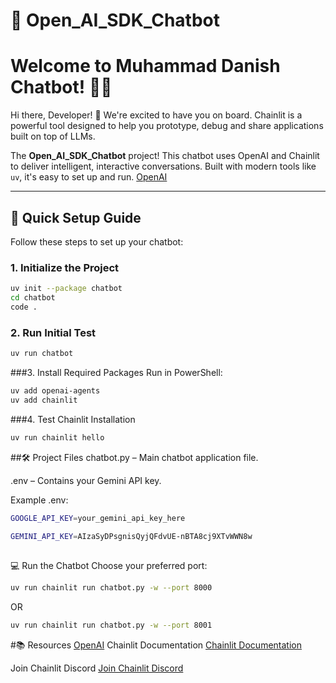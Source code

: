 # 🤖 Open_AI_SDK_Chatbot

# Welcome to Muhammad Danish Chatbot! 🚀🤖

Hi there, Developer! 👋 We're excited to have you on board. Chainlit is a powerful tool designed to help you prototype, debug and share applications built on top of LLMs.

The **Open_AI_SDK_Chatbot** project! This chatbot uses OpenAI and Chainlit to deliver intelligent, interactive conversations. Built with modern tools like `uv`, it's easy to set up and run.
[OpenAI](https://openai.com) 

---

## 🚀 Quick Setup Guide

Follow these steps to set up your chatbot:

### 1. Initialize the Project
```bash
uv init --package chatbot
cd chatbot
code .
```
### 2. Run Initial Test
```bash
uv run chatbot
```
###3. Install Required Packages
Run in PowerShell:
```bash
uv add openai-agents
uv add chainlit

```
###4. Test Chainlit Installation
```bash
uv run chainlit hello

```
##🛠️ Project Files
chatbot.py – Main chatbot application file.

.env – Contains your Gemini API key.

Example .env:
```bash
GOOGLE_API_KEY=your_gemini_api_key_here

GEMINI_API_KEY=AIzaSyDPsgnisQyjQFdvUE-nBTA8cj9XTvWWN8w

```
## 
💻 Run the Chatbot
Choose your preferred port:
```bash
uv run chainlit run chatbot.py -w --port 8000
```
OR
```bash
uv run chainlit run chatbot.py -w --port 8001
```
#📚 Resources
[OpenAI](https://openai.com) 
Chainlit Documentation
[Chainlit Documentation](https://docs.chainlit.io)

Join Chainlit Discord
[Join Chainlit Discord](https://discord.gg/k73SQ3FyUh)
 
  


